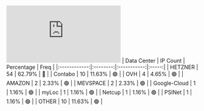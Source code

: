 ![Diagramm](https://github.com/obajay/StateSync-snapshots/blob/main/Projects/Ojo/1/README.md)
| Data Center | IP Count | Percentage | Freq |
|:------------:|:--------:|:-----------:|:-----:|
| HETZNER | 54 | 62.79% | 🔴 |
| Contabo | 10 | 11.63% | 🟢 |
| OVH | 4 | 4.65% | 🟢 |
| AMAZON | 2 | 2.33% | 🟢 |
| MEVSPACE | 2 | 2.33% | 🟢 |
| Google-Cloud | 1 | 1.16% | 🟢 |
| myLoc | 1 | 1.16% | 🟢 |
| Netcup | 1 | 1.16% | 🟢 |
| PSINet | 1 | 1.16% | 🟢 |
| OTHER | 10 | 11.63% | 🟢 |